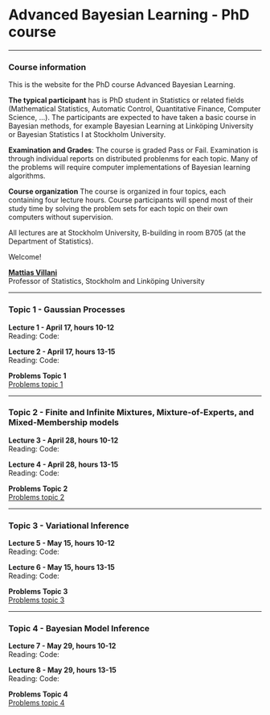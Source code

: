 # Advanced Bayesian Learning - PhD course

---

### Course information

This is the website for the PhD course Advanced Bayesian Learning.

**The typical participant** has is PhD student in Statistics or related fields (Mathematical Statistics, Automatic Control, Quantitative Finance, Computer Science, ...). The participants are expected to have taken a basic course in Bayesian methods, for example Bayesian Learning at Linköping University or Bayesian Statistics I at Stockholm University.

**Examination and Grades**: The course is graded Pass or Fail. Examination is through individual reports on distributed problenms for each topic. Many of the problems will require computer implementations of Bayesian learning algorithms.

**Course organization**
The course is organized in four topics, each containing four lecture hours. Course participants will spend most of their study time by solving the problem sets for each topic on their own computers without supervision.

All lectures are at Stockholm University, B-building in room B705 (at the Department of Statistics).

Welcome!

[**Mattias Villani**](https://www.mattiasvillani.com/) \
Professor of Statistics, Stockholm and Linköping University

---


### Topic 1 - Gaussian Processes

**Lecture 1 - April 17, hours 10-12**\
Reading:
Code:

**Lecture 2 - April 17, hours 13-15**\
Reading:
Code:

**Problems Topic 1**\
[Problems topic 1](TBA)


---


### Topic 2 - Finite and Infinite Mixtures, Mixture-of-Experts, and Mixed-Membership models

**Lecture 3 - April 28, hours 10-12**\
Reading:
Code:

**Lecture 4 - April 28, hours 13-15**\
Reading:
Code:

**Problems Topic 2**\
[Problems topic 2](TBA)


---


### Topic 3 -  Variational Inference

**Lecture 5 - May 15, hours 10-12**\
Reading:
Code:

**Lecture 6 - May 15, hours 13-15**\
Reading:
Code:

**Problems Topic 3**\
[Problems topic 3](TBA)


---


### Topic 4 - Bayesian Model Inference

**Lecture 7 - May 29, hours 10-12**\
Reading:
Code:

**Lecture 8 - May 29, hours 13-15**\
Reading:
Code:

**Problems Topic 4**\
[Problems topic 4](TBA)
